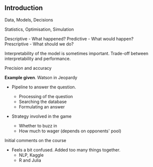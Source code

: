 ## Introduction

Data, Models, Decisions

Statistics, Optimisation, Simulation

Descriptive - What happened?
Predictive - What would happen?
Prescriptive - What should we do?

Interpretability of the model is sometimes important. Trade-off between interpretability and performance.

Precision and accuracy



**Example given**. Watson in Jeopardy

- Pipeline to answer the question. 
  - Processing of the question
  - Searching the database
  - Formulating an answer

- Strategy involved in the game
  - Whether to buzz in
  - How much to wager (depends on opponents' pool)



Initial comments on the course

- Feels a bit confused. Added too many things together.
  - NLP, Kaggle
  - R and Julia